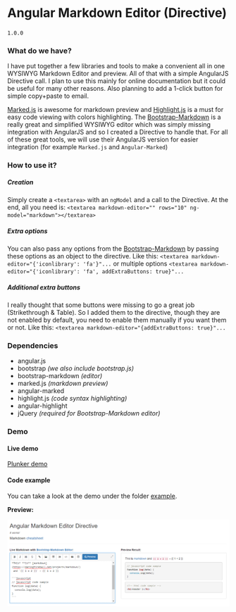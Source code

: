 # Angular Markdown Editor (Directive)
`1.0.0`

### What do we have?
I have put together a few libraries and tools to make a convenient all in one WYSIWYG Markdown Editor and preview. All of that with a simple AngularJS Directive call. I plan to use this mainly for online documentation but it could be useful for many other reasons. Also planning to add a 1-click button for simple copy+paste to email.

[Marked.js](https://github.com/chjj/marked) is awesome for markdown preview and [Highlight.js](https://highlightjs.org/) is a must for easy code viewing with colors highlighting. The [Bootstrap-Markdown](http://www.codingdrama.com/bootstrap-markdown/) is a really great and simplified WYSIWYG editor which was simply missing integration with AngularJS and so I created a Directive to handle that. For all of these great tools, we will use their AngularJS version for easier integration (for example `Marked.js` and `Angular-Marked`)

### How to use it?
##### Creation
Simply create a `<textarea>` with an `ngModel` and a call to the Directive.
At the end, all you need is: `<textarea markdown-editor="" rows="10" ng-model="markdown"></textarea>`

##### Extra options
You can also pass any options from the [Bootstrap-Markdown](http://www.codingdrama.com/bootstrap-markdown/) by passing these options as an object to the directive.
Like this: `<textarea markdown-editor="{'iconlibrary': 'fa'}"...` or multiple options `<textarea markdown-editor="{'iconlibrary': 'fa', addExtraButtons: true}"...`

##### Additional extra buttons
I really thought that some buttons were missing to go a great job (Strikethrough &amp; Table). So I added them to the directive, though they are not enabled by default, you need to enable them manually if you want them or not.
Like this: `<textarea markdown-editor="{addExtraButtons: true}"...`

### Dependencies
* angular.js
* bootstrap _(we also include bootstrap.js)_
* bootstrap-markdown _(editor)_
* marked.js _(markdown preview)_
* angular-marked
* highlight.js _(code syntax highlighting)_
* angular-highlight
* jQuery _(required for Bootstrap-Markdown editor)_

### Demo
#### Live demo
[Plunker demo](http://plnkr.co/AFxN7uiwkZlJ9OMZwXey)

#### Code example
You can take a look at the demo under the folder [example](https://github.com/ghiscoding/angular-markdown-editor/example).

**Preview:**

![Login Page](/images/scrshot_preview.png)
